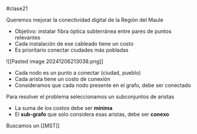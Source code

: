#clase21 

Queremos mejorar la conectividad digital de la Región del Maule
- Objetivo: instalar fibra óptica subterránea entre pares de puntos relevantes
- Cada instalación de ese cableado tiene un costo
- Es prioritario conectar ciudades más pobladas

![[Pasted image 20241206213038.png]]

- Cada nodo es un punto a conectar (ciudad, pueblo)
- Cada arista tiene un costo de conexión
- Consideramos que cada nodo presente en el grafo, debe ser conectado

Para resolver el problema seleccionamos un subconjuntos de aristas
- La suma de los costos debe ser **mínima**
- El **sub-grafo** que solo considera esas aristas, debe ser **conexo**

Buscamos un [[MST]]

